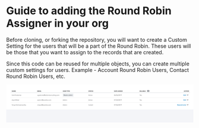# Guide to adding the Round Robin Assigner in your org

Before cloning, or forking the repository, you will want to create a Custom Setting for the users that will be a part of the Round Robin.
These users will be those that you want to assign to the records that are created.

Since this code can be reused for multiple objects, you can create multiple custom settings for users.
Example - Account Round Robin Users, Contact Round Robin Users, etc.

![example](/images/sample.png)